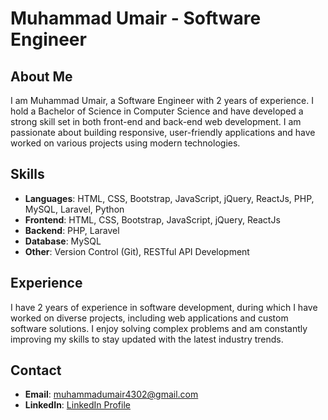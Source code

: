 # Muhammad Umair - Software Engineer

## About Me
I am Muhammad Umair, a Software Engineer with 2 years of experience. I hold a Bachelor of Science in Computer Science and have developed a strong skill set in both front-end and back-end web development. I am passionate about building responsive, user-friendly applications and have worked on various projects using modern technologies.

## Skills
- **Languages**: HTML, CSS, Bootstrap, JavaScript, jQuery, ReactJs, PHP, MySQL, Laravel, Python
- **Frontend**: HTML, CSS, Bootstrap, JavaScript, jQuery, ReactJs
- **Backend**: PHP, Laravel
- **Database**: MySQL
- **Other**: Version Control (Git), RESTful API Development

## Experience
I have 2 years of experience in software development, during which I have worked on diverse projects, including web applications and custom software solutions. I enjoy solving complex problems and am constantly improving my skills to stay updated with the latest industry trends.

## Contact
- **Email**: [muhammadumair4302@gmail.com](mailto:muhammadumair4302@gmail.com)
- **LinkedIn**: [LinkedIn Profile](https://www.linkedin.com/in/m-umairshah/)
